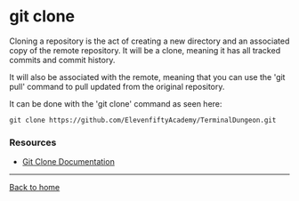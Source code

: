 # git clone

Cloning a repository is the act of creating a new directory and an associated copy of the remote repository. It will be a clone, meaning it has all tracked commits and commit history.

It will also be associated with the remote, meaning that you can use the 'git pull' command to pull updated from the original repository.

It can be done with the 'git clone' command as seen here:

```
git clone https://github.com/ElevenfiftyAcademy/TerminalDungeon.git
```

### Resources

- [Git Clone Documentation](https://git-scm.com/docs/git-clone)

---

[Back to home](../README.md)